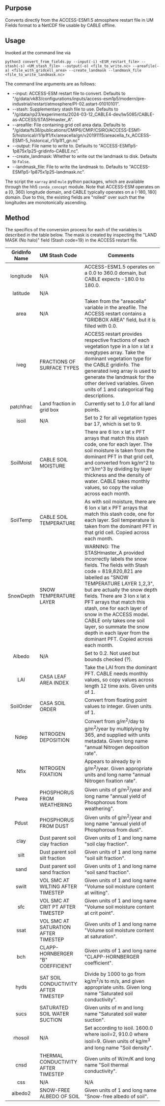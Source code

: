 ## Purpose

Converts directly from the ACCESS-ESM1.5 atmosphere restart file in UM Fields format to a NetCDF file usable by CABLE offline.

## Usage

Invoked at the command line via

```
python3 convert_from_fields.py --input(-i) <ESM_restart_file> --stash(-s) <UM_stash_file> --output(-o) <file_to_write.nc> --areafile(-a) <file_with_gridcell_area> --create_landmask --landmask_file <file_to_write_landmask.nc>
```

The command line arguments are as follows:
* --input: ACCESS-ESM restart file to convert. Defaults to "/g/data/vk83/configurations/inputs/access-esm1p5/modern/pre-industrial/restart/atmosphere/PI-02.astart-01010101".
* --stash: Supplementary stash file to use. Defaults to "/g/data/rp23/experiments/2024-03-12\_CABLE4-dev/lw5085/CABLE-as-ACCESS/STASHmaster\_A".
* --areafile: File containing grid cell area data. Defaults to "/g/data/fs38/publications/CMIP6/CMIP/CSIRO/ACCESS-ESM1-5/historical/r1i1p1f1/fx/areacella/gn/v20191115/areacella\_fx\_ACCESS-ESM1-5\_historical\_r1i1p1f1\_gn.nc"
* --output: File name to write to. Defaults to "ACCESS-ESM1p5-1p875x1p25-gridinfo-CABLE.nc".
* --create_landmask: Whether to write out the landmask to disk. Defaults to ```False```.
* --landmask_file: File to write the landmask to. Defaults to "ACCESS-ESM1p5-1p875x1p25-landmask.nc".

The script the ```xarray``` and ```mule``` python packages, which are available through the hh5 ```conda_concept``` module. Note that ACCESS-ESM operates on a [0, 360) longitude domain, and CABLE typically operates on a (-180, 180] domain. Due to this, the existing fields are "rolled" over such that the longitudes are monotonically ascending.

## Method

The specifics of the conversion process for each of the variables is described in the table below. The mask is created by inspecting the "LAND MASK (No halo)" field (Stash code=19) in the ACCESS restart file.

| GridInfo Name | UM Stash Code | Comments |
|:-------------:|:--------------|----------|
| longitude | N/A | ACCESS-ESM1.5 operates on a 0.0 to 360.0 domain, but CABLE expects -180.0 to 180.0. |
| latitude | N/A | |
| area | N/A | Taken from the "areacella" variable in the areafile. The ACCESS restart contains a "GRIDBOX AREA" field, but it is filled with 0.0. |
| iveg | FRACTIONS OF SURFACE TYPES | ACCESS restart provides respective fractions of each vegetation type in a lon x lat x nvegtypes array. Take the dominant vegetation type for the CABLE gridinfo. The generated iveg array is used to generate the landmask for the other derived variables. Given units of 1 and categorical flag descriptions. |
| patchfrac | Land fraction in grid box | Currently set to 1.0 for all land points. |
| isoil | N/A | Set to 2 for all vegetation types bar 17, which is set to 9. |
| SoilMoist | CABLE SOIL MOISTURE | There are 6 lon x lat x PFT arrays that match this stash code, one for each layer. The soil moisture is taken from the dominant PFT in that grid cell, and converted from kg/m^2 to m^3/m^3 by dividing by layer thickness and the density of water. CABLE takes monthly values, so copy the value across each month. |
| SoilTemp | CABLE SOIL TEMPERATURE | As with soil moisture, there are 6 lon x lat x PFT arrays that match this stash code, one for each layer. Soil temperature is taken from the dominant PFT in that grid cell. Copied across each month. |
| SnowDepth | SNOW TEMPERATURE LAYER | WARNING: The STASHmaster_A provided incorrectly labels the snow fields. The fields with Stash code = 819,820,821 are labelled as "SNOW TEMPERATURE LAYER 1,2,3", but are actually the snow depth fields. There are 3 lon x lat x PFT arrays that match this stash, one for each layer of snow in the ACCESS model. CABLE only takes one soil layer, so summate the snow depth in each layer from the dominant PFT. Copied across each month. |
| Albedo | N/A | Set to 0.2. Not used but bounds checked (?). |
| LAI | CASA LEAF AREA INDEX| Take the LAI from the dominant PFT. CABLE needs monthly values, so copy values across length 12 time axis. Given units of 1. |
| SoilOrder | CASA SOIL ORDER | Convert from floating point values to integer. Given units of 1. |
| Ndep | NITROGEN DEPOSITION | Convert from g/m<sup>2</sup>/day to g/m<sup>2</sup>/year by multiplying by 365, and supplied with units metadata. Given long name "annual Nitrogen deposition rate". |
| Nfix | NITROGEN FIXATION | Appears to already by in g/m<sup>2</sup>/year. Given appropriate units and long name "annual Nitrogen fixation rate". |
| Pwea | PHOSPHORUS FROM WEATHERING | Given units of g/m<sup>2</sup>/year and long name "annual yield of Phosphorous from weathering". |
| Pdust | PHOSPHORUS FROM DUST | Given units of g/m<sup>2</sup>/year and long name "annual yield of Phosphorous from dust". |
| clay | Dust parent soil clay fraction | Given units of 1 and long name "soil clay fraction". |
| silt | Dust parent soil silt fraction | Given units of 1 and long name "soil silt fraction". |
| sand | Dust parent soil sand fraction | Given units of 1 and long name "soil sand fraction". |
| swilt | VOL SMC AT WILTING AFTER TIMESTEP | Given units of 1 and long name "Volume soil moisture content at wilting". |
| sfc | VOL SMC AT CRIT PT AFTER TIMESTEP | Given units of 1 and long name "Volume soil moisture content at crit point". |
| ssat | VOL SMC AT SATURATION AFTER TIMESTEP | Given units of 1 and long name "Volume soil moisture content at saturation". |
| bch | CLAPP-HORNBERGER "B" COEFFICIENT | Given units of 1 and long name "CLAPP-HORNBERGER coefficient". |
| hyds | SAT SOIL CONDUCTIVITY AFTER TIMESTEP | Divide by 1000 to go from kg/m<sup>2</sup>/s to m/s, and given appropriate units. Given long name "Saturated soil conductivity". |
| sucs | SATURATED SOIL WATER SUCTION | Given units of m and long name "Saturated soil water suction". |
| rhosoil | N/A | Set according to isoil. 1600.0 where isoil=2, 910.0 where isoil=9. Given units of kg/m<sup>3</sup> and long name "Soil density". |
| cnsd | THERMAL CONDUCTIVITY AFTER TIMESTEP | Given units of W/m/K and long name "Soil thermal conductivity". |
| css | N/A | N/A | N/A | Set according to isoil. 850.0 where isoil=2, 2100.0 where isoil=9. Given units of J/kg/K and long name "Soil specific heat capacity". |
| albedo2 | SNOW-FREE ALBEDO OF SOIL | Given units of 1 and long name "Snow-free albedo of soil". |
